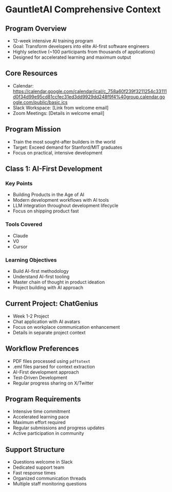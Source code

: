 # GauntletAI Comprehensive Context

## Program Overview
- 12-week intensive AI training program
- Goal: Transform developers into elite AI-first software engineers
- Highly selective (~100 participants from thousands of applications)
- Designed for accelerated learning and maximum output

## Core Resources
- Calendar: https://calendar.google.com/calendar/ical/c_758a60f239f3211254c33111d0f34d99e95cd81ccfec31ed3dd9929dd248f9f4%40group.calendar.google.com/public/basic.ics
- Slack Workspace: [Link from welcome email]
- Zoom Meetings: [Details in welcome email]

## Program Mission
- Train the most sought-after builders in the world
- Target: Exceed demand for Stanford/MIT graduates
- Focus on practical, intensive development

## Class 1: AI-First Development
### Key Points
- Building Products in the Age of AI
- Modern development workflows with AI tools
- LLM integration throughout development lifecycle
- Focus on shipping product fast

### Tools Covered
- Claude
- V0
- Cursor

### Learning Objectives
- Build AI-first methodology
- Understand AI-first tooling
- Master chain of thought in product ideation
- Project building with AI approach

## Current Project: ChatGenius
- Week 1-2 Project
- Chat application with AI avatars
- Focus on workplace communication enhancement
- Details in separate project context

## Workflow Preferences
- PDF files processed using `pdftotext`
- .eml files parsed for context extraction
- AI-First development approach
- Test-Driven Development
- Regular progress sharing on X/Twitter

## Program Requirements
- Intensive time commitment
- Accelerated learning pace
- Maximum effort required
- Regular submissions and progress updates
- Active participation in community

## Support Structure
- Questions welcome in Slack
- Dedicated support team
- Fast response times
- Organized communication threads
- Multiple staff monitoring questions 